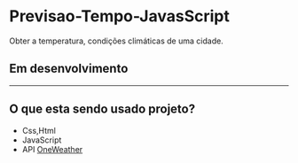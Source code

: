 # Previsao-Tempo-JavasScript
 Obter a temperatura, condições climáticas de uma cidade.

## Em desenvolvimento

***

## O que esta sendo usado projeto?
* Css,Html
* JavaScript
* API [OneWeather](https://openweathermap.org/api)
